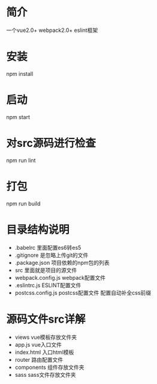 # 简介
一个vue2.0+ webpack2.0+ eslint框架

# 安装
npm install

# 启动
npm start

# 对src源码进行检查
npm run lint

# 打包
npm run build

#  目录结构说明
* .babelrc 里面配置es6转es5
* .gitignore 是忽略上传git的文件
* .package.json 项目依赖的npm包的列表
* src 里面就是项目的源文件
* webpack.config.js webpack配置文件
* .eslintrc.js ESLINT配置文件
* postcss.config.js postcss配置文件 配置自动补全css前缀

# 源码文件src详解
* views vue模板存放文件夹
* app.js vue入口文件
* index.html 入口html模板
* router 路由配置文件
* components 组件存放文件夹
* sass sass文件存放文件夹
